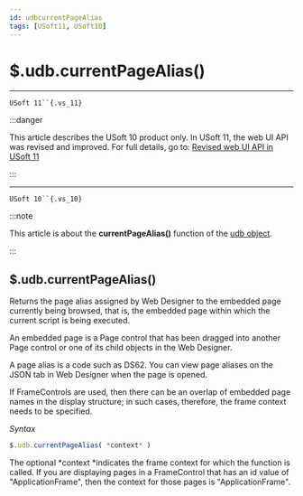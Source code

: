 ```yaml
---
id: udbcurrentPageAlias
tags: [USoft11, USoft10]
---
```

# $.udb.currentPageAlias()



----

`USoft 11``{.vs_11}`


:::danger

This article describes the USoft 10 product only.
In USoft 11, the web UI API was revised and improved. For full details, go to:
[Revised web UI API in USoft 11](/Web_and_app_UIs/UDB_udb/Revised_web_UI_API_in_USoft_11.md)

:::

----

`USoft 10``{.vs_10}`


:::note

This article is about the **currentPageAlias()** function of the [udb object](/Web_and_app_UIs/UDB_udb).

:::

## **$.udb.currentPageAlias()**

Returns the page alias assigned by Web Designer to the embedded page currently being browsed, that is, the embedded page within which the current script is being executed.

An embedded page is a Page control that has been dragged into another Page control or one of its child objects in the Web Designer.

A page alias is a code such as DS62. You can view page aliases on the JSON tab in Web Designer when the page is opened.

If FrameControls are used, then there can be an overlap of embedded page names in the display structure; in such cases, therefore, the frame context needs to be specified.

*Syntax*

```js
$.udb.currentPageAlias( *context* )
```

The optional *context *indicates the frame context for which the function is called. If you are displaying pages in a FrameControl that has an id value of "ApplicationFrame", then the context for those pages is "ApplicationFrame".